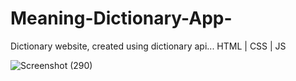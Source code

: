 # Meaning-Dictionary-App-
Dictionary website, created using dictionary api... HTML | CSS | JS

![Screenshot (290)](https://user-images.githubusercontent.com/48364544/130372243-82a9d43a-3653-43a4-a8f5-475f2cbfe345.png)
